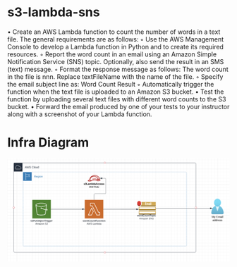# s3-lambda-sns

• Create an AWS Lambda function to count the number of words in a text file. The general
   requirements are as follows:
  ◦ Use the AWS Management Console to develop a Lambda function in Python and to create
    its required resources.
  ◦ Report the word count in an email using an Amazon Simple Notification Service (SNS)
    topic. Optionally, also send the result in an SMS (text) message.
  ◦ Format the response message as follows:
  The word count in the file <textFileName> is nnn.
 Replace textFileName with the name of the file.
  ◦ Specify the email subject line as: Word Count Result
  ◦ Automatically trigger the function when the text file is uploaded to an Amazon S3 bucket.
 • Test the function by uploading several text files with different word counts to the S3 bucket.
 • Forward the email produced by one of your tests to your instructor along with a screenshot of your
   Lambda function.

# Infra Diagram
![s3-lambda-sns](./s3-lambda-sns.png)
